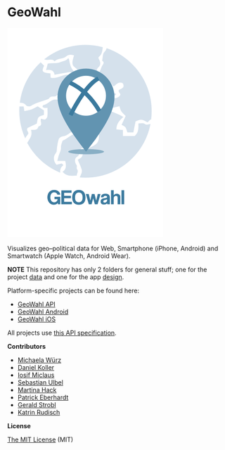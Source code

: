 # GeoWahl


![alt tag](https://github.com/fhstp-mfg/geowahl/blob/master/design/Exports/Logo/Logo_round.png)

Visualizes geo–political data for Web, Smartphone (iPhone, Android) and Smartwatch (Apple Watch, Android Wear).

**NOTE** This repository has only 2 folders for general stuff; one for the project [data](https://github.com/fhstp-mfg/geowahl/tree/master/data) and one for the app [design](https://github.com/fhstp-mfg/geowahl/tree/master/design). 

Platform-specific projects can be found here:
- [GeoWahl API](https://github.com/fhstp-mfg/geowahl-api)
- [GeoWahl Android](https://github.com/fhstp-mfg/geowahl-android)
- [GeoWahl iOS](https://github.com/fhstp-mfg/geowahl-ios)

All projects use [this API specification](https://github.com/fhstp-mfg/geowahl-api/).

**Contributors**
- [Michaela Würz](https://github.com/michiw)
- [Daniel Koller](https://github.com/danielkoller)
- [Iosif Miclaus](https://github.com/miclaus)
- [Sebastian Ulbel](https://github.com/suits-at)
- [Martina Hack](https://github.com/maelen92)
- [Patrick Eberhardt](https://github.com/eberhapa)
- [Gerald Strobl](https://github.com/gstrobl)
- [Katrin Rudisch](https://github.com/katrinrudisch)

**License** 

[The MIT License](https://opensource.org/licenses/MIT) (MIT)

